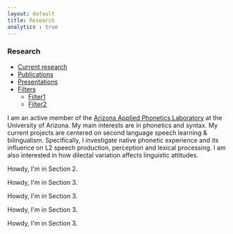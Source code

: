 ```yaml
---
layout: default
title: Research
analytics : true
---
```


### Research


<div class="tabbable">
    <ul class="nav nav-tabs" id="myTab">
        <li class="active">
            <a href="#current-research" data-toggle="tab">Current research</a>
        </li>
        <li class="">
            <a href="#publications" data-toggle="tab">Publications</a>
        </li>
        <li class="">
            <a href="#presentations" data-toggle="tab">Presentations</a>
        </li>
        <li class="dropdown">
            <a href="#new" class="dropdown-toggle" data-toggle="dropdown">Filters<b class="caret"></b></a>
                <ul class="dropdown-menu">
                    <li><a href="#new1">Filter1</a></li>
                    <li><a href="#new2">Filter2</a></li>
                </ul>
        </li>
    </ul>
    <div class="tab-content">
        <div class="tab-pane active" id="current-research">
            <p>I am an active member of the <a alt="AAPL" href="https://sites.google.com/site/miquelsimonet/sports-lab-az" target='_new'><span class="showtooltip" title="AAPL webpage">Arizona Applied Phonetics Laboratory</span></a> at the University of Arizona. My main interests are in phonetics and syntax. My current projects are centered on second language speech learning &amp; bilingualism. Specifically, I investigate native phonetic experience and its influence on L2 speech production, perception and lexical processing. I am also interested in how dilectal variation affects linguistic attitudes.</p>
        </div>
        <div class="tab-pane" id="publications">
            <p>Howdy, I'm in Section 2.</p>
        </div>
        <div class="tab-pane" id="presentations">
            <p>Howdy, I'm in Section 3.</p>
        </div>
        <div class="tab-pane" id="new">
            <p>Howdy, I'm in Section 3.</p>
        </div>
        <div class="tab-pane" id="new1">
            <p>Howdy, I'm in Section 3.</p>
        </div>
        <div class="tab-pane" id="new2">
            <p>Howdy, I'm in Section 3.</p>
        </div>                     
    </div>
</div>



<script type="text/javascript">
$(function(){ 
    $("#myTab a:last").on('click', function (e) {
        e.preventDefault();
        $(this).tab('show');
    });  
});
</script>

